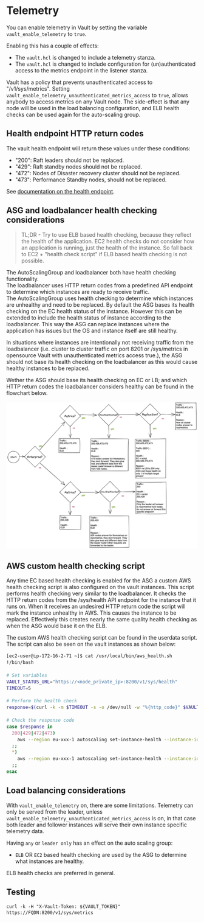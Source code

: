 # Telemetry

You can enable telemetry in Vault by setting the variable `vault_enable_telemetry` to `true`.

Enabling this has a couple of effects:

- The `vault.hcl` is changed to include a telemetry stanza.
- The `vault.hcl` is changed to include configuration for (un)authenticated access to the metrics endpoint in the listener stanza.

Vault has a policy that prevents unauthenticated access to "/v1/sys/metrics". Setting `vault_enable_telemetry_unauthenticated_metrics_access` to `true`, allows anybody to access metrics on any Vault node. The side-effect is that any node will be used in the load balancing configuration, and ELB health checks can be used again for the auto-scaling group.

## Health endpoint HTTP return codes

The vault health endpoint will return these values under these conditions:

- "200": Raft leaders should not be replaced.
- "429": Raft standby nodes should not be replaced.
- "472": Nodes of Disaster recovery cluster should not be replaced.
- "473": Performance Standby nodes, should not be replaced.

See [documentation on the health endpoint](https://www.vaultproject.io/api-docs/system/health).

## ASG and loadbalancer health checking considerations

> TL;DR - Try to use ELB based health checking, because they reflect the health of the application. EC2 health checks do not consider how an application is running, just the health of the instance. So fall back to EC2 + "health check script" if ELB based health checking is not possible.

The AutoScalingGroup and loadbalancer both have health checking functionality.  
The loadbalancer uses HTTP return codes from a predefined API endpoint to determine which instances are ready to receive traffic.  
The AutoScalingGroup uses health checking to determine which instances are unhealthy and need to be replaced. By default the ASG bases its health checking on the EC health status of the instance. However this can be extended to include the health status of instance according to the loadbalancer. This way the ASG can replace instances where the application has issues but the OS and instance itself are still healthy.  

In situations where instances are intentionally not receiving traffic from the loadbalancer (i.e. cluster to cluster traffic on port 8201 or /sys/metrics in opensource Vault with unauthenticated metrics access true.), the ASG should not base its health checking on the loadbalancer as this would cause healthy instances to be replaced.

Wether the ASG should base its health checking on EC or LB; and which HTTP return codes the loadbalancer considers healthy can be found in the flowchart below.

![Flowchart health checking configuration.](README.d/health-check-debug.excalidraw.png)

## AWS custom health checking script

Any time EC based health checking is enabled for the ASG a custom AWS health checking script is also configured on the vault instances. This script performs health checking very similar to the loadbalancer. It checks the HTTP return codes from the /sys/health API endpoint for the instance that it runs on. When it receives an undesired HTTP return code the script will mark the instance unhealthy in AWS. This causes the instance to be replaced. Effectively this creates nearly the same quality health checking as when the ASG would base it on the ELB.

The custom AWS health checking script can be found in the userdata script. The script can also be seen on the vault instances as shown below:

```bash
[ec2-user@ip-172-16-2-71 ~]$ cat /usr/local/bin/aws_health.sh 
!/bin/bash

# Set variables
VAULT_STATUS_URL="https://<node_private_ip>:8200/v1/sys/health"
TIMEOUT=5

# Perform the health check
response=$(curl -k -m $TIMEOUT -s -o /dev/null -w "%{http_code}" $VAULT_STATUS_URL)

# Check the response code
case $response in
  200|429|472|473)
    aws --region eu-xxx-1 autoscaling set-instance-health --instance-id i-0123456789022f98e --health-status Healthy
  ;;
  *)
    aws --region eu-xxx-1 autoscaling set-instance-health --instance-id i-0123456789022f98e --health-status Unhealthy
  ;;
esac
```

## Load balancing considerations

With `vault_enable_telemetry` on, there are some limitations. Telemetry can only be served from the leader, unless `vault_enable_telemetry_unauthenticated_metrics_access` is on, in that case both leader and follower instances will serve their own instance specific telemetry data.

Having `any` or `leader only` has an effect on the auto scaling group:

- `ELB` OR `EC2` based health checking are used by the ASG to determine what instances are healthy.

ELB health checks are preferred in general.

## Testing

```shell
curl -k -H "X-Vault-Token: ${VAULT_TOKEN}" https://FQDN:8200/v1/sys/metrics
```
